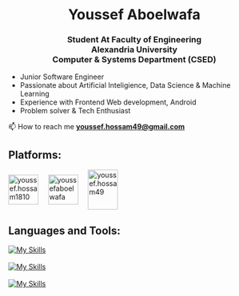 
<h1 align="center">Youssef Aboelwafa</h1>
<h3 align="center">Student At Faculty of Engineering </br> Alexandria University </br> Computer & Systems Department (CSED)</h3>

- Junior Software Engineer</br>
- Passionate about Artificial Inteligience, Data Science & Machine Learning</br>
- Experience with Frontend Web development, Android</br>
- Problem solver & Tech Enthusiast

 📫 How to reach me **youssef.hossam49@gmail.com**

<h2 align="left">Platforms:</h2>
<p align="left">
<a href="https://fb.com/youssef.hossam1810" target="blank"><img align="center" src="https://raw.githubusercontent.com/rahuldkjain/github-profile-readme-generator/master/src/images/icons/Social/facebook.svg" alt="youssef.hossam1810" height="60" width="60" /></a>&nbsp;&nbsp;&nbsp;&nbsp;
<a href="https://linkedin.com/in/youssefaboelwafa" target="blank"><img align="center" src="https://raw.githubusercontent.com/rahuldkjain/github-profile-readme-generator/master/src/images/icons/Social/linked-in-alt.svg" alt="youssefaboelwafa" height="60" width="60" /></a>&nbsp;&nbsp;&nbsp;&nbsp;
<a href="https://codeforces.com/profile/youssef.hossam49" target="blank"><img align="center" src="https://raw.githubusercontent.com/rahuldkjain/github-profile-readme-generator/master/src/images/icons/Social/codeforces.svg" alt="youssef.hossam49" height="80" width="60" /></a>
</p>

<h2 align="left">Languages and Tools:</h2>

[![My Skills](https://skills.thijs.gg/icons?i=python,java,javascript,ts,scala,c,cpp)](https://skills.thijs.gg)
</br></br>
[![My Skills](https://skills.thijs.gg/icons?i=angular,spring,html,css,bootstrap)](https://skills.thijs.gg)
</br></br>
[![My Skills](https://skills.thijs.gg/icons?i=git,github,linux,azure,bash)](https://skills.thijs.gg)
